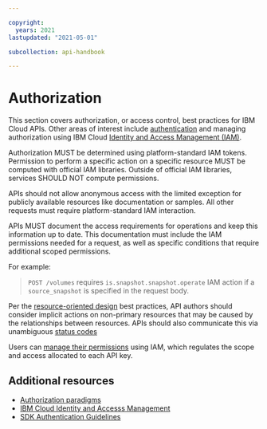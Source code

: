 ```yaml
---

copyright:
  years: 2021
lastupdated: "2021-05-01"

subcollection: api-handbook

---
```


# Authorization

This section covers authorization, or access control, best practices for IBM Cloud APIs.  Other areas of interest include [authentication](/docs/api-handbook?topic=api-handbook-authentication) and managing authorization using IBM Cloud [Identity and Access Management (IAM)](https://cloud.ibm.com/iam/overview).

Authorization MUST be determined using platform-standard IAM tokens. Permission to perform a specific action on a specific resource MUST be computed with official IAM libraries. Outside of official IAM libraries, services SHOULD NOT compute permissions.

APIs should not allow anonymous access with the limited exception for publicly available resources like documentation or samples. All other requests must require platform-standard IAM interaction.

APIs MUST document the access requirements for operations and keep this information up to date. This documentation must include the IAM permissions needed for a request, as well as specific conditions that require additional scoped permissions.

For example: 
> `POST /volumes` requires `is.snapshot.snapshot.operate` IAM action if a `source_snapshot` is specified in the request body.

Per the [resource-oriented design](https://cloud.ibm.com/docs/api-handbook?topic=api-handbook-resources) best practices, API authors should consider implicit actions on non-primary resources that may be caused by the relationships between resources.  APIs should also communicate this via unambiguous [status codes](/docs/api-handbook?topic=api-handbook-status-codes)

Users can [manage their permissions](https://cloud.ibm.com/docs/account?topic=account-access-getstarted) using IAM, which regulates the scope and access allocated to each API key.

## Additional resources

* [Authorization paradigms](/docs/api-handbook?topic=api-handbook-authorization)
* [IBM Cloud Identity and Accesss Management](/docs/account?topic=account-iamoverview)
* [SDK Authentication Guidelines](https://github.com/IBM/ibm-cloud-sdk-common#authentication)
